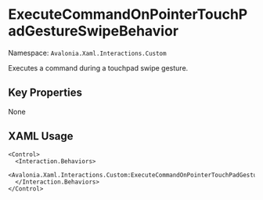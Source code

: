 # ExecuteCommandOnPointerTouchPadGestureSwipeBehavior

Namespace: `Avalonia.Xaml.Interactions.Custom`

Executes a command during a touchpad swipe gesture.



## Key Properties
None

## XAML Usage
```xaml
<Control>
  <Interaction.Behaviors>
    <Avalonia.Xaml.Interactions.Custom:ExecuteCommandOnPointerTouchPadGestureSwipeBehavior/>
  </Interaction.Behaviors>
</Control>
```

